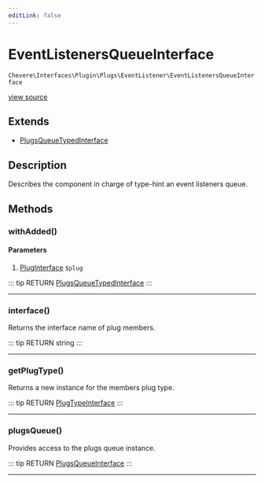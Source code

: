 ```yaml
---
editLink: false
---
```


# EventListenersQueueInterface

`Chevere\Interfaces\Plugin\Plugs\EventListener\EventListenersQueueInterface`

[view source](https://github.com/chevere/chevere/blob/master/src/Chevere/Interfaces/Plugin/Plugs/EventListener/EventListenersQueueInterface.php)

## Extends

- [PlugsQueueTypedInterface](../../PlugsQueueTypedInterface.md)

## Description

Describes the component in charge of type-hint an event listeners queue.

## Methods

### withAdded()

#### Parameters

1. [PlugInterface](../../PlugInterface.md) `$plug`

::: tip RETURN
[PlugsQueueTypedInterface](../../PlugsQueueTypedInterface.md)
:::

---

### interface()

Returns the interface name of plug members.

::: tip RETURN
string
:::

---

### getPlugType()

Returns a new instance for the members plug type.

::: tip RETURN
[PlugTypeInterface](../../PlugTypeInterface.md)
:::

---

### plugsQueue()

Provides access to the plugs queue instance.

::: tip RETURN
[PlugsQueueInterface](../../PlugsQueueInterface.md)
:::

---
